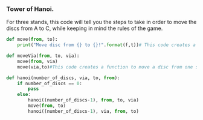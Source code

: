 ### Tower of Hanoi.
For three stands, this code will tell you the steps to take in order to move the discs from A to C, while keeping in mind the rules of the game.
```python
def move(from, to):
    print("Move disc from {} to {}!".format(f,t))# This code creates a function to move a disc from one stand to another

def moveVia(from, to, via):
    move(from, via)
    move(via,to)#This code creates a function to move a disc from one stand to another via a other stand

def hanoi(number_of_discs, via, to, from):
    if number_of_discs == 0:
        pass
    else:
        hanoi((number_of_discs-1), from, to, via)
        move(from, to)
        hanoi((number_of_discs-1), via, from, to)


```






